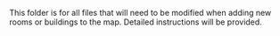 This folder is for all files that will need to be modified when adding new rooms or buildings to the map.
Detailed instructions will be provided.